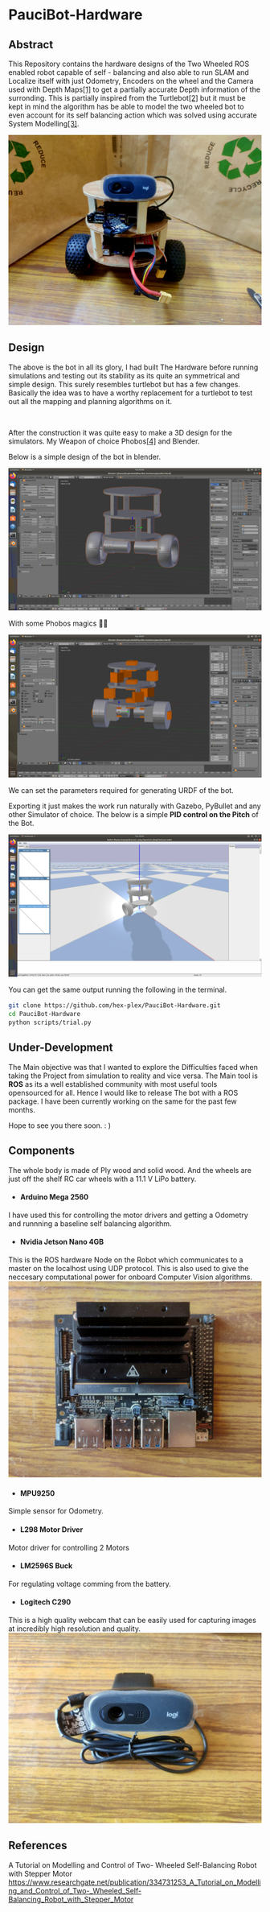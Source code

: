 # PauciBot-Hardware

## Abstract
This Repository contains the hardware designs of the Two Wheeled ROS enabled robot capable of self - balancing and also able to run SLAM and Localize itself with just Odometry, Encoders on the wheel and the Camera used with Depth Maps[[1]]() to get a partially accurate Depth information of the surronding. This is partially inspired from the Turtlebot[[2]]() but it must be kept in mind the algorithm has be able to model the two wheeled bot to even account for its self balancing action which was solved using accurate System Modelling[[3]]().

![Bot in all its glory](images/Paucibot.jpg)

## Design
The above is the bot in all its glory, I had built The Hardware before running simulations and testing out its stability as its quite an symmetrical and simple design. This surely resembles turtlebot but has a few changes. Basically the idea was to have a worthy replacement for a turtlebot to test out all the mapping and planning algorithms on it.

<br/>

After the construction it was quite easy to make a 3D design for the simulators. My Weapon of choice Phobos[[4]]() and Blender.

Below is a simple design of the bot in blender.

![Blender Design](images/Blender_Modelling.png)

With some Phobos magics :tada::tada:

![Phobos](images/URDF_generation.png)

We can set the parameters required for generating URDF of the bot.

Exporting it just makes the work run naturally with Gazebo, PyBullet and any other Simulator of choice. The below is a simple **PID control on the Pitch** of the Bot.

![PyBullet PID](images/PyBullet-PID.png)

You can get the same output running the following in the terminal.
```bash
git clone https://github.com/hex-plex/PauciBot-Hardware.git
cd PauciBot-Hardware
python scripts/trial.py
```

## Under-Development
The Main objective was that I wanted to explore the Difficulties faced when taking the Project from simulation to reality and vice versa. The Main tool is **ROS** as its a well established community with most useful tools opensourced for all. Hence I would like to release The bot with a ROS package. I have been currently working on the same for the past few months.

Hope to see you there soon. : )

## Components
The whole body is made of Ply wood and solid wood. And the wheels are just off the shelf RC car wheels with a 11.1 V LiPo battery.
- #### Arduino Mega 2560
I have used this for controlling the motor drivers and getting a Odometry and runnning a baseline self balancing algorithm.
- #### Nvidia Jetson Nano 4GB
This is the ROS hardware Node on the Robot which communicates to a master on the localhost using UDP protocol. This is also used to give the neccesary computational power for onboard Computer Vision algorithms.
![Jetson](images/Jetson.jpg)
- #### MPU9250
Simple sensor for Odometry.
- #### L298 Motor Driver
Motor driver for controlling 2 Motors
- #### LM2596S Buck
For regulating voltage comming from the battery.
- #### Logitech C290
This is a high quality webcam that can be easily used for capturing images at incredibly high resolution and quality.
![Camera](images/Logi_C290.jpg)


## References

A Tutorial on Modelling and Control of Two- Wheeled Self-Balancing Robot with Stepper Motor https://www.researchgate.net/publication/334731253_A_Tutorial_on_Modelling_and_Control_of_Two-_Wheeled_Self-Balancing_Robot_with_Stepper_Motor
